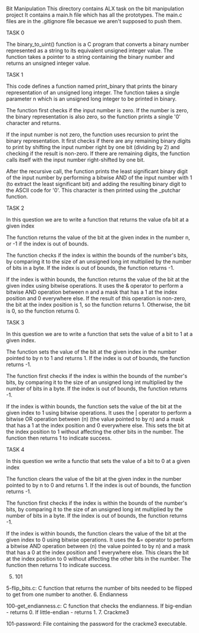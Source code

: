 Bit Manipulation
This directory contains ALX task on the bit manipulation project It contains a main.h file which has all the prototypes. The main.c files are in the .gitignore file becasue we aren't supposed to push them.

TASK 0

The binary_to_uint() function is a C program that converts a binary number represented as a string to its equivalent unsigned integer value. The function takes a pointer to a string containing the binary number and returns an unsigned integer value.

TASK 1

This code defines a function named print_binary that prints the binary representation of an unsigned long integer. The function takes a single parameter n which is an unsigned long integer to be printed in binary.

The function first checks if the input number is zero. If the number is zero, the binary representation is also zero, so the function prints a single '0' character and returns.

If the input number is not zero, the function uses recursion to print the binary representation. It first checks if there are any remaining binary digits to print by shifting the input number right by one bit (dividing by 2) and checking if the result is non-zero. If there are remaining digits, the function calls itself with the input number right-shifted by one bit.

After the recursive call, the function prints the least significant binary digit of the input number by performing a bitwise AND of the input number with 1 (to extract the least significant bit) and adding the resulting binary digit to the ASCII code for '0'. This character is then printed using the _putchar function.

TASK 2

In this question we are to write a function that returns the value ofa bit at a given index

The function returns the value of the bit at the given index in the number n, or -1 if the index is out of bounds.

The function checks if the index is within the bounds of the number's bits, by comparing it to the size of an unsigned long int multiplied by the number of bits in a byte. If the index is out of bounds, the function returns -1.

If the index is within bounds, the function returns the value of the bit at the given index using bitwise operations. It uses the & operator to perform a bitwise AND operation between n and a mask that has a 1 at the index position and 0 everywhere else. If the result of this operation is non-zero, the bit at the index position is 1, so the function returns 1. Otherwise, the bit is 0, so the function returns 0.

TASK 3

In this question we are to write a function that sets the value of a bit to 1 at a given index.

The function sets the value of the bit at the given index in the number pointed to by n to 1 and returns 1. If the index is out of bounds, the function returns -1.

The function first checks if the index is within the bounds of the number's bits, by comparing it to the size of an unsigned long int multiplied by the number of bits in a byte. If the index is out of bounds, the function returns -1.

If the index is within bounds, the function sets the value of the bit at the given index to 1 using bitwise operations. It uses the | operator to perform a bitwise OR operation between (n) (the value pointed to by n) and a mask that has a 1 at the index position and 0 everywhere else. This sets the bit at the index position to 1 without affecting the other bits in the number. The function then returns 1 to indicate success.

TASK 4

In this question we write a functio that sets the value of a bit to 0 at a given index

The function clears the value of the bit at the given index in the number pointed to by n to 0 and returns 1. If the index is out of bounds, the function returns -1.

The function first checks if the index is within the bounds of the number's bits, by comparing it to the size of an unsigned long int multiplied by the number of bits in a byte. If the index is out of bounds, the function returns -1.

If the index is within bounds, the function clears the value of the bit at the given index to 0 using bitwise operations. It uses the &= operator to perform a bitwise AND operation between (n) the value pointed to by n) and a mask that has a 0 at the index position and 1 everywhere else. This clears the bit at the index position to 0 without affecting the other bits in the number. The function then returns 1 to indicate success.

5. 101

5-flip_bits.c: C function that returns the number of bits needed to be flipped to get from one number to another.
6. Endianness

100-get_endianness.c: C function that checks the endianness.
If big-endian - returns 0.
If little-endian - returns 1.
7. Crackme3

101-password: File containing the password for the crackme3 executable.
